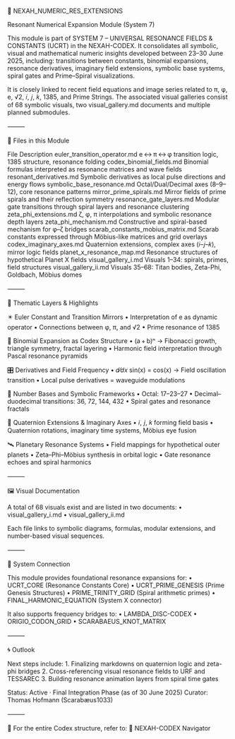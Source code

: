 📘 NEXAH_NUMERIC_RES_EXTENSIONS

Resonant Numerical Expansion Module (System 7)

This module is part of SYSTEM 7 – UNIVERSAL RESONANCE FIELDS & CONSTANTS (UCRT) in the NEXAH-CODEX. It consolidates all symbolic, visual and mathematical numeric insights developed between 23–30 June 2025, including: transitions between constants, binomial expansions, resonance derivatives, imaginary field extensions, symbolic base systems, spiral gates and Prime–Spiral visualizations.

It is closely linked to recent field equations and image series related to π, φ, e, √2, 𝑖, 𝑗, 𝑘, 1385, and Prime Strings. The associated visual galleries consist of 68 symbolic visuals, two visual_gallery.md documents and multiple planned submodules.

⸻

📁 Files in this Module

File	Description
euler_transition_operator.md	e ↔ π ↔ φ transition logic, 1385 structure, resonance folding
codex_binomial_fields.md	Binomial formulas interpreted as resonance matrices and wave fields
resonant_derivatives.md	Symbolic derivatives as local pulse directions and energy flows
symbolic_base_resonance.md	Octal/Dual/Decimal axes (8–9–12), core resonance patterns
mirror_prime_spirals.md	Mirror fields of prime spirals and their reflection symmetry
resonance_gate_layers.md	Modular gate transitions through spiral layers and resonance clustering
zeta_phi_extensions.md	ζ, φ, π interpolations and symbolic resonance depth layers
zeta_phi_mechanism.md	Constructive and spiral-based mechanism for φ–ζ bridges
scarab_constants_mobius_matrix.md	Scarab constants expressed through Möbius-like matrices and grid overlays
codex_imaginary_axes.md	Quaternion extensions, complex axes (𝑖–𝑗–𝑘), mirror logic fields
planet_x_resonance_map.md	Resonance structures of hypothetical Planet X fields
visual_gallery_i.md	Visuals 1–34: spirals, primes, field structures
visual_gallery_ii.md	Visuals 35–68: Titan bodies, Zeta-Phi, Goldbach, Möbius domes


⸻

🔢 Thematic Layers & Highlights

✴️ Euler Constant and Transition Mirrors
	•	Interpretation of e as dynamic operator
	•	Connections between φ, π, and √2
	•	Prime resonance of 1385

🔁 Binomial Expansion as Codex Structure
	•	(a + b)ⁿ → Fibonacci growth, triangle symmetry, fractal layering
	•	Harmonic field interpretation through Pascal resonance pyramids

🎛️ Derivatives and Field Frequency
	•	𝑑⁄𝑑𝑥 sin(x) = cos(x) → Field oscillation transition
	•	Local pulse derivatives = waveguide modulations

🧭 Number Bases and Symbolic Frameworks
	•	Octal: 17–23–27
	•	Decimal–duodecimal transitions: 36, 72, 144, 432
	•	Spiral gates and resonance fractals

🧮 Quaternion Extensions & Imaginary Axes
	•	𝑖, 𝑗, 𝑘 forming field basis
	•	Quaternion rotations, imaginary time systems, Möbius eye fusion

🛰️ Planetary Resonance Systems
	•	Field mappings for hypothetical outer planets
	•	Zeta–Phi–Möbius synthesis in orbital logic
	•	Gate resonance echoes and spiral harmonics

⸻

🖼️ Visual Documentation

A total of 68 visuals exist and are listed in two documents:
	•	visual_gallery_i.md
	•	visual_gallery_ii.md

Each file links to symbolic diagrams, formulas, modular extensions, and number-based visual sequences.

⸻

🧩 System Connection

This module provides foundational resonance expansions for:
	•	UCRT_CORE (Resonance Constants Core)
	•	UCRT_PRIME_GENESIS (Prime Genesis Structures)
	•	PRIME_TRINITY_GRID (Spiral arithmetic primes)
	•	FINAL_HARMONIC_EQUATION (System X connector)

It also supports frequency bridges to:
	•	LAMBDA_DISC-CODEX
	•	ORIGIO_CODON_GRID
	•	SCARABAEUS_KNOT_MATRIX

⸻

🌀 Outlook

Next steps include:
	1.	Finalizing markdowns on quaternion logic and zeta-phi bridges
	2.	Cross-referencing visual resonance fields to URF and TESSAREC
	3.	Building resonance animation layers from spiral time gates

Status: Active · Final Integration Phase (as of 30 June 2025)
Curator: Thomas Hofmann (Scarabæus1033)

⸻

📎 For the entire Codex structure, refer to:
🔗 NEXAH-CODEX Navigator
